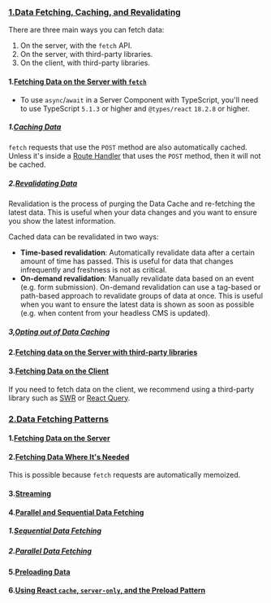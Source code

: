 ### 

### [1.Data Fetching, Caching, and Revalidating](https://nextjs.org/docs/app/building-your-application/data-fetching/fetching-caching-and-revalidating)

There are three main ways you can fetch data:

1. On the server, with the `fetch` API.
2. On the server, with third-party libraries.
3. On the client, with third-party libraries.

#### 1.[Fetching Data on the Server with `fetch`](https://nextjs.org/docs/app/building-your-application/data-fetching/fetching-caching-and-revalidating#fetching-data-on-the-server-with-fetch)

- To use `async`/`await` in a Server Component with TypeScript, you'll need to use TypeScript `5.1.3` or higher and `@types/react` `18.2.8` or higher.

##### 1.[Caching Data](https://nextjs.org/docs/app/building-your-application/data-fetching/fetching-caching-and-revalidating#caching-data)

`fetch` requests that use the `POST` method are also automatically cached. Unless it's inside a [Route Handler](https://nextjs.org/docs/app/building-your-application/routing/route-handlers) that uses the `POST` method, then it will not be cached.

##### 2.[Revalidating Data](https://nextjs.org/docs/app/building-your-application/data-fetching/fetching-caching-and-revalidating#revalidating-data)

Revalidation is the process of purging the Data Cache and re-fetching the latest data. This is useful when your data changes and you want to ensure you show the latest information.

Cached data can be revalidated in two ways:

- **Time-based revalidation**: Automatically revalidate data after a certain amount of time has passed. This is useful for data that changes infrequently and freshness is not as critical.
- **On-demand revalidation**: Manually revalidate data based on an event (e.g. form submission). On-demand revalidation can use a tag-based or path-based approach to revalidate groups of data at once. This is useful when you want to ensure the latest data is shown as soon as possible (e.g. when content from your headless CMS is updated).

##### 3,[Opting out of Data Caching](https://nextjs.org/docs/app/building-your-application/data-fetching/fetching-caching-and-revalidating#opting-out-of-data-caching)

#### 2.[Fetching data on the Server with third-party libraries](https://nextjs.org/docs/app/building-your-application/data-fetching/fetching-caching-and-revalidating#fetching-data-on-the-server-with-third-party-libraries)

#### 3.[Fetching Data on the Client](https://nextjs.org/docs/app/building-your-application/data-fetching/fetching-caching-and-revalidating#fetching-data-on-the-client)

If you need to fetch data on the client, we recommend using a third-party library such as [SWR](https://swr.vercel.app/) or [React Query](https://tanstack.com/query/latest). 

### [2.Data Fetching Patterns](https://nextjs.org/docs/app/building-your-application/data-fetching/patterns)

#### 1.[Fetching Data on the Server](https://nextjs.org/docs/app/building-your-application/data-fetching/patterns#fetching-data-on-the-server)

#### 2.[Fetching Data Where It's Needed](https://nextjs.org/docs/app/building-your-application/data-fetching/patterns#fetching-data-where-its-needed)

This is possible because `fetch` requests are automatically memoized. 

#### 3.[Streaming](https://nextjs.org/docs/app/building-your-application/data-fetching/patterns#streaming)

#### 4.[Parallel and Sequential Data Fetching](https://nextjs.org/docs/app/building-your-application/data-fetching/patterns#parallel-and-sequential-data-fetching)

##### 1.[Sequential Data Fetching](https://nextjs.org/docs/app/building-your-application/data-fetching/patterns#sequential-data-fetching)

##### 2.[Parallel Data Fetching](https://nextjs.org/docs/app/building-your-application/data-fetching/patterns#parallel-data-fetching)

#### 5.[Preloading Data](https://nextjs.org/docs/app/building-your-application/data-fetching/patterns#preloading-data)

#### 6.[Using React `cache`, `server-only`, and the Preload Pattern](https://nextjs.org/docs/app/building-your-application/data-fetching/patterns#using-react-cache-server-only-and-the-preload-pattern)







